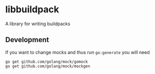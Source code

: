 # libbuildpack

A library for writing buildpacks

## Development

If you want to change mocks and thus run `go:generate` you will need

```
go get github.com/golang/mock/gomock
go get github.com/golang/mock/mockgen
```
